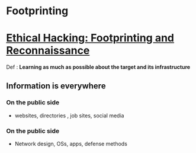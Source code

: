 # Footprinting
# [Ethical Hacking: Footprinting and Reconnaissance](https://www.linkedin.com/learning/ethical-hacking-footprinting-and-reconnaissance-22773528/footprinting-and-reconnaissance?contextUrn=urn%3Ali%3AlyndaLearningPath%3A58b35a4b498e4bdbb44ff960&resume=false&u=73720220)
Def : **Learning as much as possible about the target and its infrastructure**

## Information is everywhere
### On the public side
- websites, directories , job sites, social media
### On the public side
- Network design, OSs, apps, defense methods
